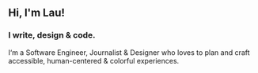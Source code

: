 ## Hi, I'm Lau! 
### I write, design & code.

I‘m a Software Engineer, Journalist & Designer who loves to plan and craft accessible, human-centered & colorful experiences. 

